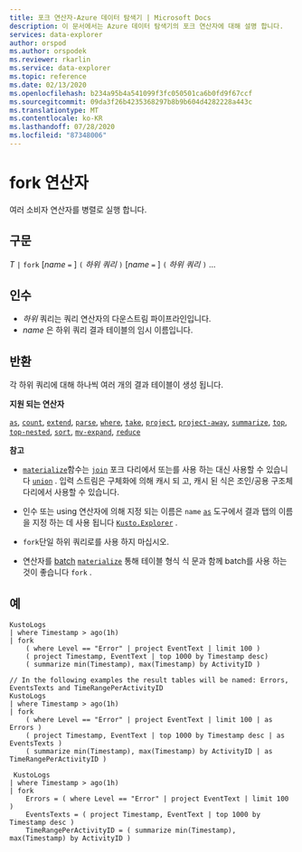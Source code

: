 ```yaml
---
title: 포크 연산자-Azure 데이터 탐색기 | Microsoft Docs
description: 이 문서에서는 Azure 데이터 탐색기의 포크 연산자에 대해 설명 합니다.
services: data-explorer
author: orspod
ms.author: orspodek
ms.reviewer: rkarlin
ms.service: data-explorer
ms.topic: reference
ms.date: 02/13/2020
ms.openlocfilehash: b234a95b4a541099f3fc050501ca6b0fd9f67ccf
ms.sourcegitcommit: 09da3f26b4235368297b8b9b604d4282228a443c
ms.translationtype: MT
ms.contentlocale: ko-KR
ms.lasthandoff: 07/28/2020
ms.locfileid: "87348006"
---
```

# <a name="fork-operator"></a>fork 연산자

여러 소비자 연산자를 병렬로 실행 합니다.

## <a name="syntax"></a>구문

*T* `|` `fork` [*name* `=` ] `(` *하위 쿼리* `)` [*name* `=` ] `(` *하위 쿼리* `)` ...

## <a name="arguments"></a>인수

* *하위* 쿼리는 쿼리 연산자의 다운스트림 파이프라인입니다.
* *name* 은 하위 쿼리 결과 테이블의 임시 이름입니다.

## <a name="returns"></a>반환

각 하위 쿼리에 대해 하나씩 여러 개의 결과 테이블이 생성 됩니다.

**지원 되는 연산자**

[`as`](asoperator.md), [`count`](countoperator.md), [`extend`](extendoperator.md), [`parse`](parseoperator.md), [`where`](whereoperator.md), [`take`](takeoperator.md), [`project`](projectoperator.md), [`project-away`](projectawayoperator.md), [`summarize`](summarizeoperator.md), [`top`](topoperator.md), [`top-nested`](topnestedoperator.md), [`sort`](sortoperator.md), [`mv-expand`](mvexpandoperator.md), [`reduce`](reduceoperator.md)

**참고**

* [`materialize`](materializefunction.md)함수는 [`join`](joinoperator.md) 포크 다리에서 또는를 사용 하는 대신 사용할 수 있습니다 [`union`](unionoperator.md) .
입력 스트림은 구체화에 의해 캐시 되 고, 캐시 된 식은 조인/공용 구조체 다리에서 사용할 수 있습니다.

* 인수 또는 using 연산자에 의해 지정 되는 이름은 `name` [`as`](asoperator.md) 도구에서 결과 탭의 이름을 지정 하는 데 사용 됩니다 [`Kusto.Explorer`](../tools/kusto-explorer.md) .

* `fork`단일 하위 쿼리로를 사용 하지 마십시오.

* 연산자를 [batch](batches.md) [`materialize`](materializefunction.md) 통해 테이블 형식 식 문과 함께 batch를 사용 하는 것이 좋습니다 `fork` .

## <a name="examples"></a>예

```kusto
KustoLogs
| where Timestamp > ago(1h)
| fork
    ( where Level == "Error" | project EventText | limit 100 )
    ( project Timestamp, EventText | top 1000 by Timestamp desc)
    ( summarize min(Timestamp), max(Timestamp) by ActivityID )
 
// In the following examples the result tables will be named: Errors, EventsTexts and TimeRangePerActivityID
KustoLogs
| where Timestamp > ago(1h)
| fork
    ( where Level == "Error" | project EventText | limit 100 | as Errors )
    ( project Timestamp, EventText | top 1000 by Timestamp desc | as EventsTexts )
    ( summarize min(Timestamp), max(Timestamp) by ActivityID | as TimeRangePerActivityID )
    
 KustoLogs
| where Timestamp > ago(1h)
| fork
    Errors = ( where Level == "Error" | project EventText | limit 100 )
    EventsTexts = ( project Timestamp, EventText | top 1000 by Timestamp desc )
    TimeRangePerActivityID = ( summarize min(Timestamp), max(Timestamp) by ActivityID )
```